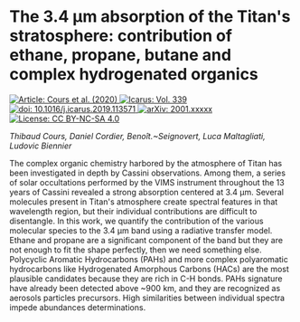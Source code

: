 The 3.4 μm absorption of the Titan's stratosphere: contribution of ethane, propane, butane and complex hydrogenated organics
============================================================================================================================
[
    ![Article: Cours et al. (2020)](https://img.shields.io/badge/Article-Cours%20et%20al.%20(2020)-green.svg)
    ![Icarus: Vol. 339](https://img.shields.io/badge/Icarus-Vol.%20339-yellow.svg)
    ![doi: 10.1016/j.icarus.2019.113571](https://img.shields.io/badge/doi-10.1016%2Fj.icarus.2018.113571-blue.svg)
][doi]
[
    ![arXiv: 2001.xxxxx](https://img.shields.io/badge/arXiv-2001.xxxxx-orange.svg)
][arxiv]
[
    ![License: CC BY-NC-SA 4.0](https://img.shields.io/badge/License-CC%20BY--NC--SA%204.0-lightgrey.svg)
][cc-by-na-sa-4]

_Thibaud Cours, Daniel Cordier, Benoît.~Seignovert, Luca Maltagliati, Ludovic Biennier_

The complex organic chemistry harbored by the atmosphere of Titan has been investigated in depth by Cassini observations.
Among them, a series of solar occultations performed by the VIMS instrument throughout the 13 years of Cassini revealed a strong absorption centered at 3.4 μm.
Several molecules present in Titan's atmosphere create spectral features in that wavelength region, but their individual contributions are difficult to disentangle.
In this work, we quantify the contribution of the various molecular species to the 3.4 μm band using a radiative transfer model.
Ethane and propane are a significant component of the band but they are not enough to fit the shape perfectly, then we need something else. Polycyclic Aromatic Hydrocarbons (PAHs)  and more complex polyaromatic hydrocarbons like Hydrogenated Amorphous Carbons (HACs) are the most plausible candidates because they are rich in C-H bonds. PAHs signature have already been detected
above  ~900 km, and they are recognized as aerosols particles precursors. High similarities between
individual spectra impede abundances determinations.

[doi]: https://doi.org/10.1016/j.icarus.2019.113571
[arxiv]: https://arxiv.org/abs/2001.xxxxx
[cc-by-na-sa-4]: https://creativecommons.org/licenses/by-nc-sa/4.0/